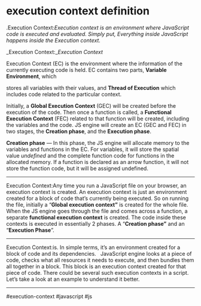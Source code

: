 # execution context definition

.Execution Context:_Execution context is an environment where JavaScript code is executed and evaluated. Simply put, Everything inside JavaScript happens inside the Execution context._

_Execution Context:__Execution Context_

Execution Context (EC) is the environment where the information of the currently executing code is held. EC contains two parts, **Variable Environment**, which

stores all variables with their values, and **Thread of Execution** which includes code related to the particular context.

Initially, a **Global Execution Context** (GEC) will be created before the execution of the code. Then once a function is called, a **Functional Execution Context** (FEC) related to that function will be created, including the variables and the code. JS engine will create an EC (GEC and FEC) in two stages, the **Creation phase**, and the **Execution phase**.

**Creation phase** — In this phase, the JS engine will allocate memory to the variables and functions in the EC. For variables, it will store the spatial value _undefined_ and the complete function code for functions in the allocated memory. If a function is declared as an arrow function, it will not store the function code, but it will be assigned undefined.
***

Execution Context:Any time you run a JavaScript file on your browser, an execution context is created. An execution context is just an environment created for a block of code that’s currently being executed. So on running the file, initially a “**Global execution context”** is created for the whole file. When the JS engine goes through the file and comes across a function, a separate **functional execution context** is created. The code inside these contexts is executed in essentially 2 phases. A “**Creation phase”** and an “**Execution Phase**”. 
*** 
Execution Context:is. In simple terms, it’s an environment created for a block of code and its dependencies.   JavaScript engine looks at a piece of code, checks what all resources it needs to execute, and then bundles them all together in a block. This block is an execution context created for that piece of code. There could be several such execution contexts in a script. Let’s take a look at an example to understand it better.
***

#execution-context #javascript #js
